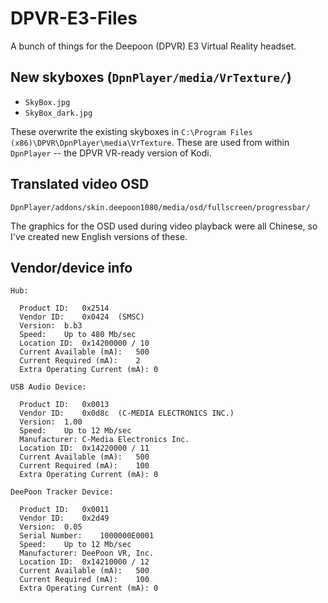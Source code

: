 # DPVR-E3-Files

A bunch of things for the Deepoon (DPVR) E3 Virtual Reality headset.


## New skyboxes (`DpnPlayer/media/VrTexture/`)

- `SkyBox.jpg`
- `SkyBox_dark.jpg`

These overwrite the existing skyboxes in `C:\Program Files (x86)\DPVR\DpnPlayer\media\VrTexture`. These are used from within `DpnPlayer` -- the DPVR VR-ready version of Kodi.

## Translated video OSD

`DpnPlayer/addons/skin.deepoon1080/media/osd/fullscreen/progressbar/`

The graphics for the OSD used during video playback were all Chinese, so I've created new English versions of these.


## Vendor/device info

```
Hub:

  Product ID:	0x2514
  Vendor ID:	0x0424  (SMSC)
  Version:	b.b3
  Speed:	Up to 480 Mb/sec
  Location ID:	0x14200000 / 10
  Current Available (mA):	500
  Current Required (mA):	2
  Extra Operating Current (mA):	0

USB Audio Device:

  Product ID:	0x0013
  Vendor ID:	0x0d8c  (C-MEDIA ELECTRONICS INC.)
  Version:	1.00
  Speed:	Up to 12 Mb/sec
  Manufacturer:	C-Media Electronics Inc.
  Location ID:	0x14220000 / 11
  Current Available (mA):	500
  Current Required (mA):	100
  Extra Operating Current (mA):	0

DeePoon Tracker Device:

  Product ID:	0x0011
  Vendor ID:	0x2d49
  Version:	0.05
  Serial Number:	1000000E0001
  Speed:	Up to 12 Mb/sec
  Manufacturer:	DeePoon VR, Inc.
  Location ID:	0x14210000 / 12
  Current Available (mA):	500
  Current Required (mA):	100
  Extra Operating Current (mA):	0

```

